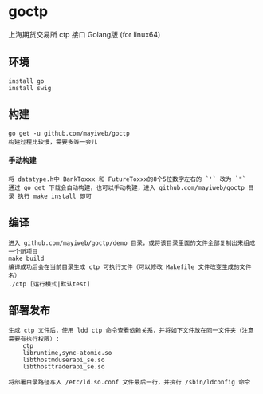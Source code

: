 # goctp
上海期货交易所 ctp 接口 Golang版 (for linux64)

## 环境
    install go
    install swig

## 构建
    go get -u github.com/mayiweb/goctp
    构建过程比较慢，需要多等一会儿
#### 手动构建
    将 datatype.h中 BankToxxx 和 FutureToxxx的8个5位数字左右的 `'` 改为 `"`
    通过 go get 下载会自动构建，也可以手动构建，进入 github.com/mayiweb/goctp 目录 执行 make install 即可

## 编译
    进入 github.com/mayiweb/goctp/demo 目录，或将该目录里面的文件全部复制出来组成一个新项目
    make build
    编译成功后会在当前目录生成 ctp 可执行文件（可以修改 Makefile 文件改变生成的文件名）
    ./ctp [运行模式|默认test]

## 部署发布
    生成 ctp 文件后，使用 ldd ctp 命令查看依赖关系，并将如下文件放在同一文件夹（注意需要有执行权限）:
        ctp
        libruntime,sync-atomic.so
        libthostmduserapi_se.so
        libthosttraderapi_se.so

    将部署目录路径写入 /etc/ld.so.conf 文件最后一行，并执行 /sbin/ldconfig 命令
    